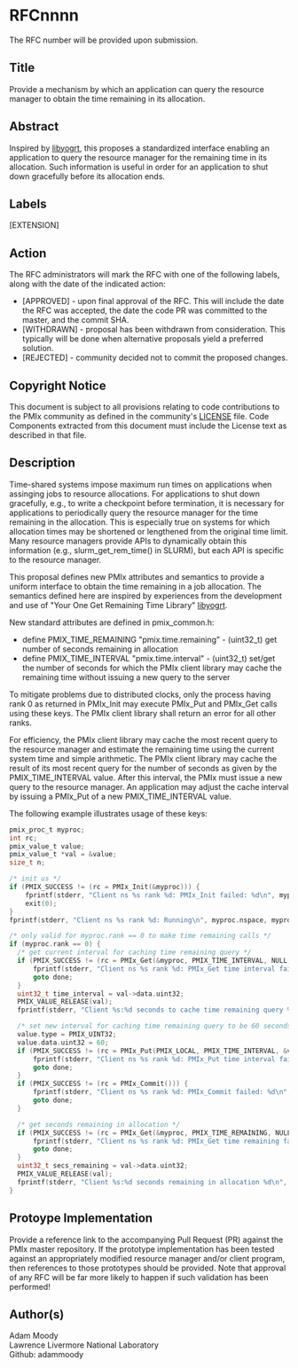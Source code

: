 # RFCnnnn
The RFC number will be provided upon submission.

## Title
Provide a mechanism by which an application can query the resource manager to obtain the time remaining in its allocation.

## Abstract
Inspired by [libyogrt](https://github.com/LLNL/libyogrt), this proposes a standardized interface enabling an application to query the resource manager for the remaining time in its allocation.  Such information is useful in order for an application to shut down gracefully before its allocation ends.

## Labels
[EXTENSION]

## Action
The RFC administrators will mark the RFC with one of the following labels, along with the date of the indicated action:

* [APPROVED] - upon final approval of the RFC. This will include
  the date the RFC was accepted, the date the code PR was committed to the master, and the commit SHA.
* [WITHDRAWN] - proposal has been withdrawn from consideration. This typically
   will be done when alternative proposals yield a preferred solution.
* [REJECTED] - community decided not to commit the proposed changes.

## Copyright Notice
This document is subject to all provisions relating to code contributions to the PMIx community as defined in the community's [LICENSE](https://github.com/pmix/RFCs/tree/master/LICENSE) file. Code Components extracted from this document must include the License text as described in that file.

## Description
Time-shared systems impose maximum run times on applications when assinging jobs to resource allocations.  For applications to shut down gracefully, e.g., to write a checkpoint before termination, it is necessary for applications to periodically query the resource manager for the time remaining in the allocation.  This is especially true on systems for which allocation times may be shortened or lengthened from the original time limit.  Many resource managers provide APIs to dynamically obtain this information (e.g., slurm\_get\_rem\_time() in SLURM), but each API is specific to the resource manager.

This proposal defines new PMIx attributes and semantics to provide a uniform interface to obtain the time remaining in a job allocation.  The semantics defined here are inspired by experiences from the development and use of "Your One Get Remaining Time Library" [libyogrt](https://github.com/LLNL/libyogrt).

  New standard attributes are defined in pmix\_common.h:

  * define PMIX\_TIME\_REMAINING "pmix.time.remaining" - (uint32\_t) get number of seconds remaining in allocation
  * define PMIX\_TIME\_INTERVAL  "pmix.time.interval"  - (uint32\_t) set/get the number of seconds for which the PMIx client library may cache the remaining time without issuing a new query to the server

To mitigate problems due to distributed clocks, only the process having rank 0 as returned in PMIx\_Init may execute PMIx\_Put and PMIx\_Get calls using these keys.  The PMIx client library shall return an error for all other ranks.

For efficiency, the PMIx client library may cache the most recent query to the resource manager and estimate the remaining time using the current system time and simple arithmetic.  The PMIx client library may cache the result of its most recent query for the number of seconds as given by the PMIX\_TIME\_INTERVAL value.  After this interval, the PMIx must issue a new query to the resource manager.  An application may adjust the cache interval by issuing a PMIx\_Put of a new PMIX\_TIME\_INTERVAL value.

The following example illustrates usage of these keys:

  ```c
  pmix_proc_t myproc;
  int rc;
  pmix_value_t value;
  pmix_value_t *val = &value;
  size_t n;

  /* init us */
  if (PMIX_SUCCESS != (rc = PMIx_Init(&myproc))) {
      fprintf(stderr, "Client ns %s rank %d: PMIx_Init failed: %d\n", myproc.nspace, myproc.rank, rc);
      exit(0);
  }
  fprintf(stderr, "Client ns %s rank %d: Running\n", myproc.nspace, myproc.rank);

  /* only valid for myproc.rank == 0 to make time remaining calls */
  if (myproc.rank == 0) {
    /* get current interval for caching time remaining query */
    if (PMIX_SUCCESS != (rc = PMIx_Get(&myproc, PMIX_TIME_INTERVAL, NULL, 0, &val))) {
        fprintf(stderr, "Client ns %s rank %d: PMIx_Get time interval failed: %d\n", myproc.nspace, myproc.rank, rc);
        goto done;
    }
    uint32_t time_interval = val->data.uint32;
    PMIX_VALUE_RELEASE(val);
    fprintf(stderr, "Client %s:%d seconds to cache time remaining query %d\n", myproc.nspace, myproc.rank, time_interval);

    /* set new interval for caching time remaining query to be 60 seconds */
    value.type = PMIX_UINT32;
    value.data.uint32 = 60;
    if (PMIX_SUCCESS != (rc = PMIx_Put(PMIX_LOCAL, PMIX_TIME_INTERVAL, &value))) {
        fprintf(stderr, "Client ns %s rank %d: PMIx_Put time interval failed: %d\n", myproc.nspace, myproc.rank, rc);
        goto done;
    }
    if (PMIX_SUCCESS != (rc = PMIx_Commit())) {
        fprintf(stderr, "Client ns %s rank %d: PMIx_Commit failed: %d\n", myproc.nspace, myproc.rank, rc);
        goto done;
    }

    /* get seconds remaining in allocation */
    if (PMIX_SUCCESS != (rc = PMIx_Get(&myproc, PMIX_TIME_REMAINING, NULL, 0, &val))) {
        fprintf(stderr, "Client ns %s rank %d: PMIx_Get time remaining failed: %d\n", myproc.nspace, myproc.rank, rc);
        goto done;
    }
    uint32_t secs_remaining = val->data.uint32;
    PMIX_VALUE_RELEASE(val);
    fprintf(stderr, "Client %s:%d seconds remaining in allocation %d\n", myproc.nspace, myproc.rank, secs_remaining);
  }
  ```
  
## Protoype Implementation
Provide a reference link to the accompanying Pull Request (PR) against the PMIx master repository. If the prototype implementation has been tested against an appropriately modified resource manager and/or client program, then references to those prototypes should be provided. Note that approval of any RFC will be far more likely to happen if such validation has been performed!

## Author(s)
Adam Moody  
Lawrence Livermore National Laboratory  
Github: adammoody  
